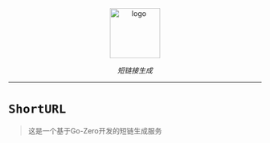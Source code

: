 <div align="center">
  <a href="https://github.com/loommii/ShortURL"><img width="100px" alt="logo" src="https://alist.1236677.xyz/d/pc/service/logo/shorturl.png?sign=ktNyZsfns-ziflJY8E4L_g4QIZ9iXn_ouLkAbS9j9QA=:0"/></a>
  <p><em>短链接生成</em></p>
</div>

-----------

# `ShortURL`
>这是一个基于Go-Zero开发的短链生成服务